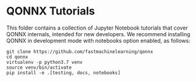 # QONNX Tutorials

This folder contains a collection of Jupyter Notebook tutorials that cover QONNX internals, intended for new developers.
We recommend installing QONNX in development mode with notebooks option enabled, as follows:

```
git clone https://github.com/fastmachinelearning/qonnx
cd qonnx
virtualenv -p python3.7 venv
source venv/bin/activate
pip install -e .[testing, docs, notebooks]
```
